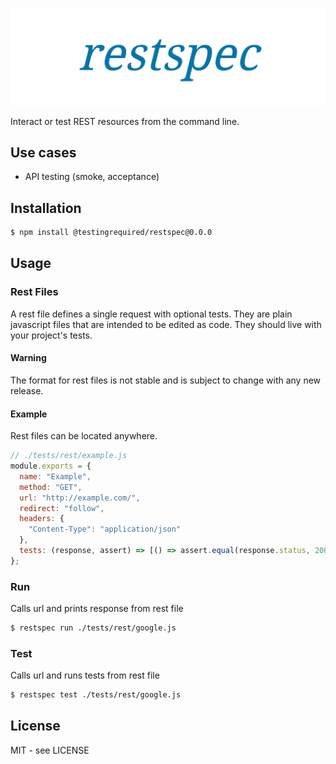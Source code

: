 ![restspec](/docs/restspec.png)

Interact or test REST resources from the command line.

## Use cases

- API testing (smoke, acceptance)

## Installation

```bash
$ npm install @testingrequired/restspec@0.0.0
```

## Usage

### Rest Files

A rest file defines a single request with optional tests. They are plain javascript files that are intended to be edited as code. They should live with your project's tests.

#### Warning

The format for rest files is not stable and is subject to change with any new release.

#### Example

Rest files can be located anywhere.

```javascript
// ./tests/rest/example.js
module.exports = {
  name: "Example",
  method: "GET",
  url: "http://example.com/",
  redirect: "follow",
  headers: {
    "Content-Type": "application/json"
  },
  tests: (response, assert) => [() => assert.equal(response.status, 200)]
};
```

### Run

Calls url and prints response from rest file

```bash
$ restspec run ./tests/rest/google.js
```

### Test

Calls url and runs tests from rest file

```bash
$ restspec test ./tests/rest/google.js
```

## License

MIT - see LICENSE
